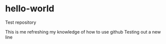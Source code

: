 # hello-world
Test repository

This is me refreshing my knowledge of how to use github
Testing out a new line 
